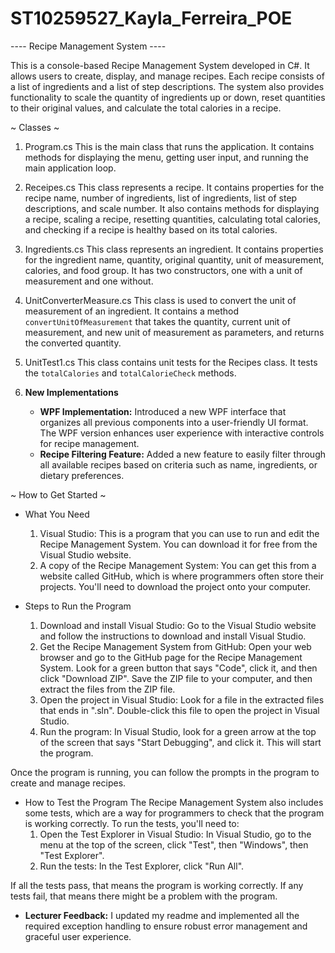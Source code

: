 # ST10259527_Kayla_Ferreira_POE
---- Recipe Management System ----

This is a console-based Recipe Management System developed in C#. It allows users to create, display, and manage recipes. Each recipe consists of a list of ingredients and a list of step descriptions. The system also provides functionality to scale the quantity of ingredients up or down, reset quantities to their original values, and calculate the total calories in a recipe.

~ Classes ~
  1. Program.cs
      This is the main class that runs the application. It contains methods for displaying the menu, getting user input, and running the main application loop.
     
  2. Receipes.cs
      This class represents a recipe. It contains properties for the recipe name, number of ingredients, list of ingredients, list of step descriptions, and scale number. It also contains methods for displaying a recipe, scaling a recipe, resetting quantities, calculating total calories, and checking if a recipe is healthy based on its total calories.
     
  3. Ingredients.cs
      This class represents an ingredient. It contains properties for the ingredient name, quantity, original quantity, unit of measurement, calories, and food group. It has two constructors, one with a unit of measurement and one without.
     
  4. UnitConverterMeasure.cs
      This class is used to convert the unit of measurement of an ingredient. It contains a method `convertUnitOfMeasurement` that takes the quantity, current unit of measurement, and new unit of measurement as parameters, and returns the converted quantity.
     
  5. UnitTest1.cs
      This class contains unit tests for the Recipes class. It tests the `totalCalories` and `totalCalorieCheck` methods.
     
  6. **New Implementations**
      - **WPF Implementation:** Introduced a new WPF interface that organizes all previous components into a user-friendly UI format. The WPF version enhances user experience with interactive controls for recipe management.
      - **Recipe Filtering Feature:** Added a new feature to easily filter through all available recipes based on criteria such as name, ingredients, or dietary preferences.

~ How to Get Started ~

- What You Need
  1. Visual Studio: This is a program that you can use to run and edit the Recipe Management System. You can download it for free from the Visual Studio website.
  2. A copy of the Recipe Management System: You can get this from a website called GitHub, which is where programmers often store their projects. You'll need to download the project onto your computer.
     
- Steps to Run the Program
  1. Download and install Visual Studio: Go to the Visual Studio website and follow the instructions to download and install Visual Studio.
  2. Get the Recipe Management System from GitHub: Open your web browser and go to the GitHub page for the Recipe Management System. Look for a green button that says "Code", click it, and then click "Download ZIP". Save the ZIP file to your computer, and then extract the files from the ZIP file.
  3. Open the project in Visual Studio: Look for a file in the extracted files that ends in ".sln". Double-click this file to open the project in Visual Studio.
  4. Run the program: In Visual Studio, look for a green arrow at the top of the screen that says "Start Debugging", and click it. This will start the program.
     
Once the program is running, you can follow the prompts in the program to create and manage recipes.

- How to Test the Program
The Recipe Management System also includes some tests, which are a way for programmers to check that the program is working correctly. To run the tests, you'll need to:
  1. Open the Test Explorer in Visual Studio: In Visual Studio, go to the menu at the top of the screen, click "Test", then "Windows", then "Test Explorer".
  2. Run the tests: In the Test Explorer, click "Run All".
     
If all the tests pass, that means the program is working correctly. If any tests fail, that means there might be a problem with the program.

- **Lecturer Feedback:** I updated my readme and implemented all the required exception handling to ensure robust error management and graceful user experience.
